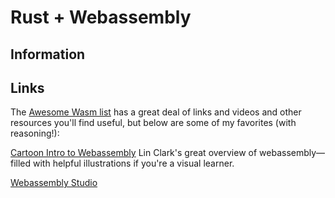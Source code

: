 # Rust + Webassembly

## Information

## Links

The [Awesome Wasm list](https://github.com/mbasso/awesome-wasm) has a great deal of links and videos and other resources you'll find useful, but below are some of my favorites (with reasoning!):

[Cartoon Intro to Webassembly](https://hacks.mozilla.org/2017/02/a-cartoon-intro-to-webassembly/) Lin Clark's great overview of webassembly&mdash;filled with helpful illustrations if you're a visual learner.

[Webassembly Studio](https://webassembly.studio/)